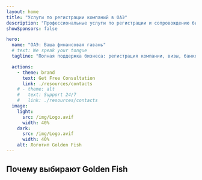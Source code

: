 ```yaml
---
layout: home
title: "Услуги по регистрации компаний в ОАЭ"
description: "Профессиональные услуги по регистрации и сопровождению бизнеса в ОАЭ. Открытие компании, банковские услуги, налоговое и юридическое сопровождение, визовая поддержка. Оплата только после одобрения."
showSponsors: false

hero:
  name: "ОАЭ: Ваша финансовая гавань"
  # text: We speak your tongue
  tagline: "Полная поддержка бизнеса: регистрация компании, визы, банковское обслуживание. <span class='hl'>Нет результата — нет оплаты</span>."

  actions:
    - theme: brand
      text: Get Free Consultation
      link: ./resources/contacts
    # - theme: alt
    #   text: Support 24/7
    #   link: ./resources/contacts
  image:
    light:
      src: /img/Logo.avif
      width: 40%
    dark:
      src: /img/Logo.avif
      width: 40%
    alt: Логотип Golden Fish
---
```


<FeatureCards :features="[
  {
    title: 'Руководство по открытию компании',
    details: 'Полное руководство по регистрации компаний в **free zone, offshore, mainland, branch**.',
    items: [
      '100% иностранное владение доступно в Free Zones и Mainland',
      'Низкие налоговые ставки - всего 9% корпоративного налога',
      'Отсутствие валютного контроля - легкая репатриация капитала'
    ],
    linkText: 'Learn more',
    link: './uae-business/offer/company-registration/',
    icon: {
      light: '/img/iStock-2051326997.avif',
      dark: '/img/iStock-1448478309.jpg',
      alt: 'Руководство по открытию компании'
    }
  },
  {
    title: 'Открытие банковского счета',
    details: 'Легкое открытие **банковских счетов** для бизнеса и частных лиц в надежных банках ОАЭ.',
    items: [
      'Полный спектр PRO-услуг для получения государственных разрешений',
      'Комплексная настройка банковского обслуживания',
      '96% успешных случаев',
    ],
    linkText: 'Learn more',
    link: './uae-business/offer/banking/',
    icon: {
      light: '/img/iStock-2153786564.avif',
      dark: '/img/iStock-2166793628.avif',
      alt: 'Банковские услуги'
    }
  },
  {
    title: 'Golden Visa и резидентство',
    details: 'Получение **Golden Visa** в ОАЭ для долгосрочного проживания с простым процессом подачи заявки.',
    items: [
      '**Нет необходимости въезжать в ОАЭ каждые 6 месяцев**',
      '10-летний срок действия с возможностью продления при сохранении квалификационных условий',
      '92% успешных случаев',
    ],
    linkText: 'Learn more',
    link: './uae-business/offer/golden-visa/',
    icon: {
      light: '/img/iStock-1312241253.avif',
      dark: '/img/ILONMASKID.webp',
      alt: 'Визовые услуги'
    }
  },
]" />

<FeatureCards :features="[
  {
    title: 'Услуги по комплаенс',
    details: 'Наши эксперты проведут вас через сложные нормативные требования ОАЭ, включая отчеты ESR и подачи UBO.',
    items: [],
    linkText: 'Learn more',
    link: './uae-business/company-registration/Protect-Your-Business',
    icon: {
      light: '/img/iStock-1299393716.avif',
      dark: '/img/iStock-2149731304.avif',
      alt: 'Услуги по комплаенс'
    }
  },
  {
    title: 'Корпоративный налог и НДС',
    details: 'Экспертные консультации обеспечивают соответствие обязательствам по корпоративному налогу и НДС перед Федеральным налоговым органом (FTA).',
    items: [],
    linkText: 'Learn more',
    link: './uae-business/company-registration/accounting-legal',
    icon: {
      light: '/img/iStock-1018285934.avif',
      dark: '/img/iStock-584576538.avif',
      alt: 'Налоговые услуги'
    }
  },
  {
    title: 'Юридические услуги',
    details: 'Юридическая команда консультирует по законодательству ОАЭ в области слияний и поглощений, корпоративной реструктуризации, финансирования и разрешения споров.',
    items: [],
    linkText: 'Learn more',
    link: './uae-business/company-registration/Protect-Your-Business',
    icon: {
      light: '/img/iStock-650045508.avif',
      dark: '/img/iStock-1498627598.avif',
      alt: 'Юридические услуги'
    }
  },
  {
    title: 'Бухгалтерия и расчет зарплаты',
    details: 'Наши бухгалтеры управляют финансами, ведут бухгалтерский учет, сверку, расчет зарплаты и поддержку аудита, экономя на затратах на персонал.',
    items: [],
    linkText: 'Learn more',
    link: './resources/contacts',
    icon: {
      light: '/img/iStock-1022793868.avif',
      dark: '/img/iStock-1320130292.jpg',
      alt: 'Бухгалтерские услуги'
    }
  },
]" />

## Почему выбирают Golden Fish

<BenefitsList :features="[
  {
    icon: '🏢',
    title: 'Локальная экспертиза в ОАЭ',
    text: 'Специализированные эксперты в Дубае предоставляют профессиональное сопровождение на каждом этапе процесса.'
  },
  {
    icon: '📊',
    title: 'Доказанный уровень успеха',
    text: 'Более 90% одобрений с сотнями выданных виз, банковских счетов и регистраций компаний через наш премиальный сервис.'
  },
  {
    icon: '💸',
    title: '**Оплата после результата**',
    text: '[Оплата только после одобрения](/uae-business/benefits/success-based-fees). Полная прозрачность без скрытых платежей.'
  },
]" />

<!-- ## Начните прямо сейчас - бесплатная первичная консультация

<div id="contact-form"></div>

<video  autoplay muted playsinline style="padding: 80px" >
  <source src="/img/iStock-2185906461.mp4" type="video/mp4">
</video>

<ContactFormModal formName="Home page" buttonText="Получить бесплатную консультацию"
:services="['📝 Регистрация компании', '🏧 Открытие банковских счетов', '🪪 EID и Golden Visa', 'Другие услуги']"/> -->

<!-- <br>

# Истории успеха

<br>

<ImageGrid :images="[
  { src: '/img/iStock-1945498989.avif', href: './immigration.md', alt: 'Иммиграция в ОАЭ' },
  { src: '/img/iStock-1965736217.avif', href: './immigration.md', alt: 'Иммиграция в ОАЭ' },
]"/> -->
